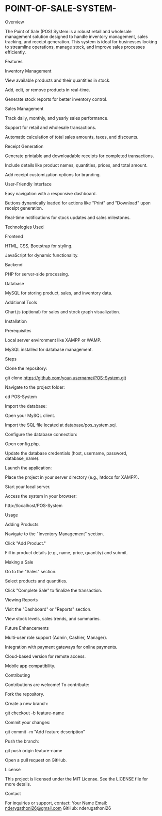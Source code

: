 # POINT-OF-SALE-SYSTEM-


Overview

The Point of Sale (POS) System is a robust retail and wholesale management solution designed to handle inventory management, sales tracking, and receipt generation. This system is ideal for businesses looking to streamline operations, manage stock, and improve sales processes efficiently.

Features

Inventory Management

View available products and their quantities in stock.

Add, edit, or remove products in real-time.

Generate stock reports for better inventory control.

Sales Management

Track daily, monthly, and yearly sales performance.

Support for retail and wholesale transactions.

Automatic calculation of total sales amounts, taxes, and discounts.

Receipt Generation

Generate printable and downloadable receipts for completed transactions.

Include details like product names, quantities, prices, and total amount.

Add receipt customization options for branding.

User-Friendly Interface

Easy navigation with a responsive dashboard.

Buttons dynamically loaded for actions like "Print" and "Download" upon receipt generation.

Real-time notifications for stock updates and sales milestones.

Technologies Used

Frontend

HTML, CSS, Bootstrap for styling.

JavaScript for dynamic functionality.

Backend

PHP for server-side processing.

Database

MySQL for storing product, sales, and inventory data.

Additional Tools

Chart.js (optional) for sales and stock graph visualization.

Installation

Prerequisites

Local server environment like XAMPP or WAMP.

MySQL installed for database management.

Steps

Clone the repository:

git clone https://github.com/your-username/POS-System.git

Navigate to the project folder:

cd POS-System

Import the database:

Open your MySQL client.

Import the SQL file located at database/pos_system.sql.

Configure the database connection:

Open config.php.

Update the database credentials (host, username, password, database_name).

Launch the application:

Place the project in your server directory (e.g., htdocs for XAMPP).

Start your local server.

Access the system in your browser:

http://localhost/POS-System

Usage

Adding Products

Navigate to the "Inventory Management" section.

Click "Add Product."

Fill in product details (e.g., name, price, quantity) and submit.

Making a Sale

Go to the "Sales" section.

Select products and quantities.

Click "Complete Sale" to finalize the transaction.

Viewing Reports

Visit the "Dashboard" or "Reports" section.

View stock levels, sales trends, and summaries.

Future Enhancements

Multi-user role support (Admin, Cashier, Manager).

Integration with payment gateways for online payments.

Cloud-based version for remote access.

Mobile app compatibility.

Contributing

Contributions are welcome! To contribute:

Fork the repository.

Create a new branch:

git checkout -b feature-name

Commit your changes:

git commit -m "Add feature description"

Push the branch:

git push origin feature-name

Open a pull request on GitHub.

License

This project is licensed under the MIT License. See the LICENSE file for more details.

Contact

For inquiries or support, contact:
Your Name
Email: nderygathoni26@gmail.com
GitHub: nderugathoni26



